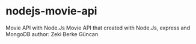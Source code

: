 # nodejs-movie-api
Movie API with Node.Js
Movie API that created with Node.Js, express and MongoDB
author: Zeki Berke Güncan